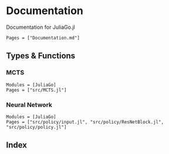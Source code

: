 # Documentation

Documentation for JuliaGo.jl

```@contents
Pages = ["Documentation.md"]
```

## Types & Functions

### MCTS
```@autodocs
Modules = [JuliaGo]
Pages = ["src/MCTS.jl"]
```

### Neural Network
```@autodocs
Modules = [JuliaGo]
Pages = ["src/policy/input.jl", "src/policy/ResNetBlock.jl", "src/policy/policy.jl"]
```
## Index

```@index
```
